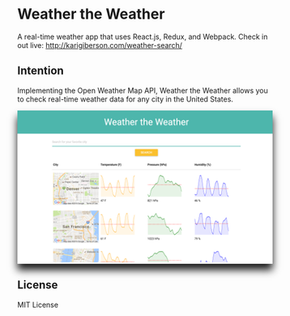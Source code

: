 # Weather the Weather

A real-time weather app that uses React.js, Redux, and Webpack.
Check in out live: http://karigiberson.com/weather-search/

## Intention

Implementing the Open Weather Map API, Weather the Weather allows you to check real-time weather data for any city in the United States.

<div style="box-shadow: 0 12px 15px 0;"><a href="https://kgiberson.github.io/" alt="Kari Giberson - Web Developer"><img src="./weather-the-weather-img.png" alt="Weather the Weather image"/></a></div>

## License

MIT License
